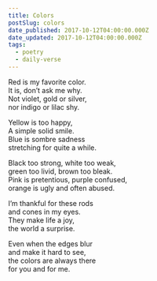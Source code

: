 ```yaml
---
title: Colors
postSlug: colors
date_published: 2017-10-12T04:00:00.000Z
date_updated: 2017-10-12T04:00:00.000Z
tags:
  - poetry
  - daily-verse
---
```


Red is my favorite color.  
It is, don’t ask me why.  
Not violet, gold or silver,  
nor indigo or lilac shy.

Yellow is too happy,  
A simple solid smile.  
Blue is sombre sadness  
stretching for quite a while.

Black too strong, white too weak,  
green too livid, brown too bleak.  
Pink is pretentious, purple confused,  
orange is ugly and often abused.

I’m thankful for these rods  
and cones in my eyes.  
They make life a joy,  
the world a surprise.

Even when the edges blur  
and make it hard to see,  
the colors are always there  
for you and for me.
